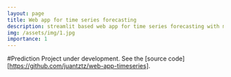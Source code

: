 ```yaml
---
layout: page
title: Web app for time series forecasting
description: streamlit based web app for time series forecasting with machine learning
img: /assets/img/1.jpg
importance: 1
---
```


#Prediction
Project under development. See the [source code] [https://github.com/juantztz/web-app-timeseries].

